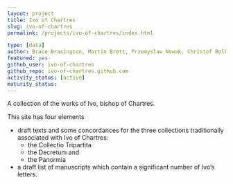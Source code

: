 ```yaml
---
layout: project
title: Ivo of Chartres
slug: ivo-of-chartres
permalink: /projects/ivo-of-chartres/index.html

type: [data]
author: Bruce Brasington, Martin Brett, Przemyslaw Nowak, Christof Rolker
featured: yes
github_user: ivo-of-chartres
github_repo: ivo-of-chartres.github.com
activity_status: [active]
maturity_status:
---
```


A collection of the works of Ivo, bishop of Chartres.

This site has four elements

* draft texts and some concordances for the three collections traditionally
associated with Ivo of Chartres:
  * the Collectio Tripartita
  * the Decretum and
  * the Panormia
* a draft list of manuscripts which contain a significant number of Ivo’s
  letters.
